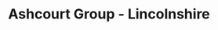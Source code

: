 ---
title: "Ashcourt Group - Lincolnshire"
url: /grimsby/ashcourt-group-lincolnshire/
shop: Werkzeuge
---